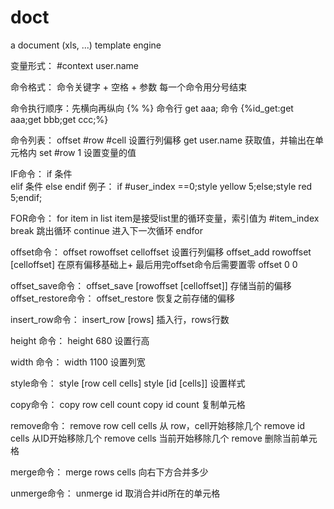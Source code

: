 # doct
a document (xls, ...) template engine 

变量形式：
#context
user.name

命令格式：
命令关键字 + 空格 + 参数
每一个命令用分号结束

命令执行顺序：先横向再纵向
{%  %} 命令行
get aaa; 命令
{%id_get:get aaa;get bbb;get ccc;%}

命令列表：
offset #row #cell 设置行列偏移
get user.name  获取值，并输出在单元格内
set #row 1 设置变量的值

IF命令：
if 条件  
elif 条件
else 
endif
例子：
if #user_index ==0;style yellow 5;else;style red 5;endif;


FOR命令：
for item in list  item是接受list里的循环变量，索引值为 #item_index
break   跳出循环
continue  进入下一次循环
endfor


offset命令：
offset rowoffset celloffset 设置行列偏移
offset_add rowoffset [celloffset] 在原有偏移基础上+
最后用完offset命令后需要置零
offset 0 0

offset_save命令：
offset_save [rowoffset [celloffset]] 存储当前的偏移
offset_restore命令：
offset_restore 恢复之前存储的偏移

insert_row命令：
insert_row [rows] 插入行，rows行数

height 命令：
height 680  设置行高

width 命令：
width 1100 设置列宽


style命令：
style [row cell cells] 
style [id [cells]]  设置样式

copy命令：
copy row cell count 
copy id count   复制单元格

remove命令：
remove row cell cells 从 row，cell开始移除几个
remove id cells 从ID开始移除几个
remove cells 当前开始移除几个
remove    删除当前单元格


merge命令：
merge rows cells 向右下方合并多少

unmerge命令：
unmerge id   取消合并id所在的单元格

